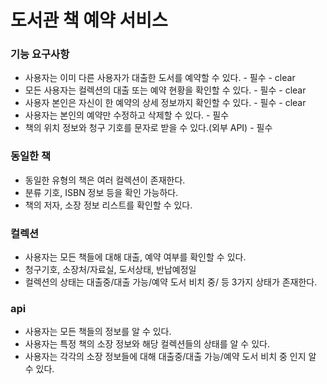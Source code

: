 # 도서관 책 예약 서비스


### 기능 요구사항
- 사용자는 이미 다른 사용자가 대출한 도서를 예약할 수 있다. - 필수 - clear
- 모든 사용자는 컬렉션의 대출 또는 예약 현황을 확인할 수 있다. - 필수 - clear
- 사용자 본인은 자신이 한 예약의 상세 정보까지 확인할 수 있다. - 필수 - clear
- 사용자는 본인의 예약만 수정하고 삭제할 수 있다. - 필수 
- 책의 위치 정보와 청구 기호를 문자로 받을 수 있다.(외부 API) - 필수

### 동일한 책
- 동일한 유형의 책은 여러 컬렉션이 존재한다.
- 분류 기호, ISBN 정보 등을 확인 가능하다.
- 책의 저자, 소장 정보 리스트를 확인할 수 있다.

### 컬렉션
- 사용자는 모든 책들에 대해 대출, 예약 여부를 확인할 수 있다.
- 청구기호,	소장처/자료실,	도서상태,	반납예정일
- 컬렉션의 상태는 대출중/대출 가능/예약 도서 비치 중/ 등 3가지 상태가 존재한다.

### api
- 사용자는 모든 책들의 정보를 알 수 있다.
- 사용자는 특정 책의 소장 정보와 해당 컬렉션들의 상태를 알 수 있다.
- 사용자는 각각의 소장 정보들에 대해 대출중/대출 가능/예약 도서 비치 중 인지 알 수 있다.

